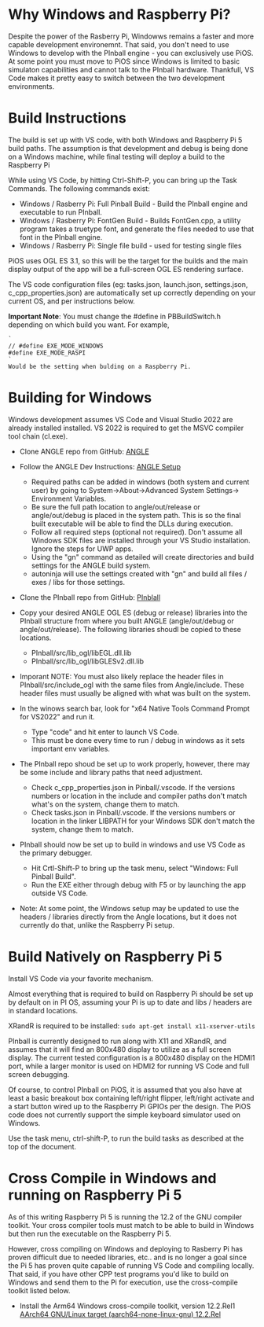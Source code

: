 # Why Windows and Raspberry Pi?
Despite the power of the Rasberry Pi, Windowws remains a faster and more capable development environemnt.  That said, you don't need to use Windows to develop with the PInball engine - you can exclusively use PiOS.  At some point you must move to PiOS since Windows is limited to basic simulaton capabilities and cannot talk to the PInball hardware.  Thankfull, VS Code makes it pretty easy to switch between the two development environments.

# Build Instructions
The build is set up with VS code, with both Windows and Raspberry Pi 5 build paths.  The assumption is that development and debug is being done on a Windows machine, while final testing will deploy a build to the Raspberry Pi

While using VS Code, by hitting Ctrl-Shift-P, you can bring up the Task Commands.  The following commands exist:
- Windows / Rasberry Pi:  Full Pinball Build - Build the PInball engine and executable to run PInball.
- Windows / Rasberry Pi:  FontGen Build - Builds FontGen.cpp, a utility program takes a truetype font, and generate the files needed to use that font in the PInball engine.
- Windows / Rasberry Pi:  Single file build - used for testing single files

PiOS uses OGL ES 3.1, so this will be the target for the builds and the main display output of the app will be a full-screen OGL ES rendering surface.

The VS code configuration files (eg: tasks.json, launch.json, settings.json, c_cpp_properties.json) are automatically set up correctly depending on your current OS, and per instructions below.

**Important Note**:  You must change the #define in PBBuildSwitch.h depending on which build you want. For example,

    `
    // #define EXE_MODE_WINDOWS
    #define EXE_MODE_RASPI
    `
    Would be the setting when bulding on a Raspberry Pi.

# Building for Windows
Windows development assumes VS Code and Visual Studio 2022 are already installed installed. VS 2022 is required to get the MSVC compiler tool chain (cl.exe).  

- Clone ANGLE repo from GitHub: [ANGLE](https://github.com/google/angle)
- Follow the ANGLE Dev Instructions: [ANGLE Setup](https://github.com/google/angle/blob/main/doc/DevSetup.md)
    - Required paths can be added in windows (both system and current user) by going to System->About->Advanced System Settings-> Environment Variables.
    - Be sure the full path location to angle/out/release or angle/out/debug is placed in the system path.  This is so the final built executable will be able to find the DLLs during execution.
    - Follow all required steps (optional not required).  Don't assume all Windows SDK files are installed through your VS Studio installation.  Ignore the steps for UWP apps.
    - Using the "gn" command as detailed will create directories and build settings for the ANGLE build system.
    - autoninja will use the settings created with "gn" and build all files / exes / libs for those settings.

- Clone the PInball repo from GitHub: [PInblall](https://github.com/jeffbock/PInball)

- Copy your desired ANGLE OGL ES (debug or release) libraries into the PInball structure from where you built ANGLE (angle/out/debug or angle/out/release).  The following libraries shoudl be copied to these locations.
    - PInball/src/lib_ogl/libEGL.dll.lib
    - PInball/src/lib_ogl/libGLESv2.dll.lib
 
-  Imporant NOTE: You must also likely replace the header files in PInball/src/include_ogl with the same files from Angle/include.  These header files must usually be aligned with what was built on the system.

- In the winows search bar, look for "x64 Native Tools Command Prompt for VS2022" and run it.
    - Type "code" and hit enter to launch VS Code.
    - This must be done every time to run / debug in windows as it sets important env variables.

-  The PInball repo shoud be set up to work properly, however, there may be some include and library paths that need adjustment.  
    -  Check c_cpp_properties.json in Pinball/.vscode.  If the versions numbers or location in the include and compiler paths don't match what's on the system, change them to match.
    -  Check tasks.json in Pinball/.vscode.  If the versions numbers or location in the linker LIBPATH for your Windows SDK don't match the system, change them to match.

- PInball should now be set up to build in windows and use VS Code as the primary debugger.
    - Hit Crtl-Shift-P to bring up the task menu, select "Windows: Full Pinball Build".
    - Run the EXE either through debug with F5 or by launching the app outside VS Code.
    
 
- Note: At some point, the Windows setup may be updated to use the headers / libraries directly from the Angle locations, but it does not currently do that, unlike the Raspberry Pi setup.

 # Build Natively on Raspberry Pi 5

Install VS Code via your favorite mechanism.

Almost everything that is required to build on Raspberry Pi should be set up by default on in PI OS, assuming your Pi is up to date and libs / headers are in standard locations.

XRandR is required to be installed:  `sudo apt-get install x11-xserver-utils`

PInball is currently designed to run along with X11 and XRandR, and assumes that it will find an 800x480 display to utilize as a full screen display.  The current tested configuration is a 800x480 display on the HDMI1 port, while a larger monitor is used on HDMI2 for running VS Code and full screen debugging.

Of course, to control PInball on PiOS, it is assumed that you also have at least a basic breakout box containing left/right flipper, left/right activate and a start button wired up to the Raspberry Pi GPIOs per the design.  The PiOS code does not currently support the simple keyboard simulator used on Windows.

Use the task menu, ctrl-shift-P, to run the build tasks as described at the top of the document.

# Cross Compile in Windows and running on Raspberry Pi 5
As of this writing Raspberry Pi 5 is running the 12.2 of the GNU compiler toolkit.  Your cross compiler tools must match to be able to build in Windows but then run the executable on the Raspberry Pi 5.

However, cross compiling on Windows and deploying to Rasberry Pi has proven difficult due to needed libraries, etc.. and is no longer a goal since the Pi 5 has proven quite capable of running VS Code and compiling locally.  That said, if you have other CPP test programs you'd like to build on Windows and send them to the Pi for execution, use the cross-compile toolkit listed below.

-  Install the Arm64 Windows cross-compile toolkit, version 12.2.Rel1   
 [AArch64 GNU/Linux target (aarch64-none-linux-gnu) 12.2.Rel](https://developer.arm.com/-/media/Files/downloads/gnu/12.2.rel1/binrel/arm-gnu-toolchain-12.2.rel1-mingw-w64-i686-aarch64-none-linux-gnu.exe?rev=1cb73007050f4e638ba158f2aadcfb81&hash=C2E073917F80FF09C05248CCC5568DDBC99DCC56)

